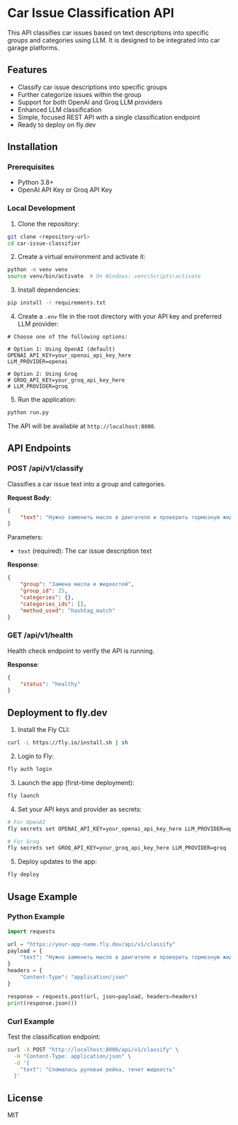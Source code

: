 # Car Issue Classification API

This API classifies car issues based on text descriptions into specific groups and categories using LLM. It is designed to be integrated into car garage platforms.

## Features

- Classify car issue descriptions into specific groups
- Further categorize issues within the group
- Support for both OpenAI and Groq LLM providers
- Enhanced LLM classification
- Simple, focused REST API with a single classification endpoint
- Ready to deploy on fly.dev

## Installation

### Prerequisites

- Python 3.8+
- OpenAI API Key or Groq API Key

### Local Development

1. Clone the repository:
```bash
git clone <repository-url>
cd car-issue-classifier
```

2. Create a virtual environment and activate it:
```bash
python -m venv venv
source venv/bin/activate  # On Windows: venv\Scripts\activate
```

3. Install dependencies:
```bash
pip install -r requirements.txt
```

4. Create a `.env` file in the root directory with your API key and preferred LLM provider:
```
# Choose one of the following options:

# Option 1: Using OpenAI (default)
OPENAI_API_KEY=your_openai_api_key_here
LLM_PROVIDER=openai

# Option 2: Using Groq
# GROQ_API_KEY=your_groq_api_key_here
# LLM_PROVIDER=groq
```

5. Run the application:
```bash
python run.py
```

The API will be available at `http://localhost:8000`.

## API Endpoints

### POST /api/v1/classify

Classifies a car issue text into a group and categories.

**Request Body**:
```json
{
    "text": "Нужно заменить масло в двигателе и проверить тормозную жидкость"
}
```

Parameters:
- `text` (required): The car issue description text

**Response**:
```json
{
    "group": "Замена масла и жидкостей",
    "group_id": 25,
    "categories": {},
    "categories_ids": [],
    "method_used": "hashtag_match"
}
```

### GET /api/v1/health

Health check endpoint to verify the API is running.

**Response**:
```json
{
    "status": "healthy"
}
```

## Deployment to fly.dev

1. Install the Fly CLI:
```bash
curl -L https://fly.io/install.sh | sh
```

2. Login to Fly:
```bash
fly auth login
```

3. Launch the app (first-time deployment):
```bash
fly launch
```

4. Set your API keys and provider as secrets:
```bash
# For OpenAI
fly secrets set OPENAI_API_KEY=your_openai_api_key_here LLM_PROVIDER=openai

# For Groq
fly secrets set GROQ_API_KEY=your_groq_api_key_here LLM_PROVIDER=groq
```

5. Deploy updates to the app:
```bash
fly deploy
```

## Usage Example

### Python Example

```python
import requests

url = "https://your-app-name.fly.dev/api/v1/classify"
payload = {
    "text": "Нужно заменить масло в двигателе и проверить тормозную жидкость"
}
headers = {
    "Content-Type": "application/json"
}

response = requests.post(url, json=payload, headers=headers)
print(response.json())
```

### Curl Example

Test the classification endpoint:
```bash
curl -X POST "http://localhost:8000/api/v1/classify" \
  -H "Content-Type: application/json" \
  -d '{
    "text": "Сломалась рулевая рейка, течет жидкость"
  }'
```

## License

MIT 